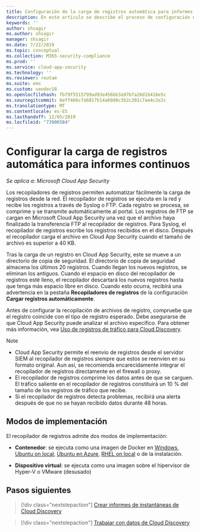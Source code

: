 ```yaml
---
title: Configuración de la carga de registros automática para informes continuos en Cloud App Security
description: En este artículo se describe el proceso de configuración de la carga de registros automática para informes continuos en Cloud App Security.
keywords: ''
author: shsagir
ms.author: shsagir
manager: shsagir
ms.date: 7/22/2019
ms.topic: conceptual
ms.collection: M365-security-compliance
ms.prod: ''
ms.service: cloud-app-security
ms.technology: ''
ms.reviewer: reutam
ms.suite: ems
ms.custom: seodec18
ms.openlocfilehash: fb79f5515799ad93e456bb3a97bfa26d16416e5c
ms.sourcegitcommit: 6eff466c7a6817b14a60d8c3b2c201c7ae4c2e2c
ms.translationtype: MT
ms.contentlocale: es-ES
ms.lasthandoff: 12/05/2019
ms.locfileid: "73906584"
---
```

# <a name="configure-automatic-log-upload-for-continuous-reports"></a>Configurar la carga de registros automática para informes continuos

*Se aplica a: Microsoft Cloud App Security*

Los recopiladores de registros permiten automatizar fácilmente la carga de registros desde la red. El recopilador de registros se ejecuta en la red y recibe los registros a través de Syslog o FTP. Cada registro se procesa, se comprime y se transmite automáticamente al portal. Los registros de FTP se cargan en Microsoft Cloud App Security una vez que el archivo haya finalizado la transferencia FTP al recopilador de registros. Para Syslog, el recopilador de registros escribe los registros recibidos en el disco. Después el recopilador carga el archivo en Cloud App Security cuando el tamaño de archivo es superior a 40 KB.

Tras la carga de un registro en Cloud App Security, este se mueve a un directorio de copia de seguridad. El directorio de copia de seguridad almacena los últimos 20 registros. Cuando llegan los nuevos registros, se eliminan los antiguos. Cuando el espacio en disco del recopilador de registros esté lleno, el recopilador descartará los nuevos registros hasta que tenga más espacio libre en disco. Cuando esto ocurra, recibirá una advertencia en la pestaña **Recopiladores de registros** de la configuración **Cargar registros automáticamente**.

Antes de configurar la recopilación de archivos de registro, compruebe que el registro coincide con el tipo de registro esperado. Debe asegurarse de que Cloud App Security puede analizar el archivo específico. Para obtener más información, vea [Uso de registros de tráfico para Cloud Discovery](create-snapshot-cloud-discovery-reports.md#log-format).

> [!NOTE]
>
> * Cloud App Security permite el reenvío de registros desde el servidor SIEM al recopilador de registros siempre que estos se reenvíen en su formato original. Aun así, se recomienda encarecidamente integrar el recopilador de registros directamente en el firewall o proxy.
> * El recopilador de registros comprime los datos antes de que se carguen. El tráfico saliente en el recopilador de registros constituirá un 10 % del tamaño de los registros de tráfico que recibe.
> * Si el recopilador de registros detecta problemas, recibirá una alerta después de que no se hayan recibido datos durante 48 horas.

## <a name="deployment-modes"></a>Modos de implementación

El recopilador de registros admite dos modos de implementación:

* **Contenedor**: se ejecuta como una imagen de Docker en [Windows](discovery-docker-windows.md), [Ubuntu on local](discovery-docker-ubuntu.md), [Ubuntu en Azure](discovery-docker-ubuntu-azure.md), [RHEL on local](discovery-docker-ubuntu.md) o de la instalación.

* **Dispositivo virtual**: se ejecuta como una imagen sobre el hipervisor de Hyper-V o VMware (desusado)

## <a name="next-steps"></a>Pasos siguientes

> [!div class="nextstepaction"]
> [Crear informes de instantáneas de Cloud Discovery](create-snapshot-cloud-discovery-reports.md)

> [!div class="nextstepaction"]
> [Trabajar con datos de Cloud Discovery](working-with-cloud-discovery-data.md)

